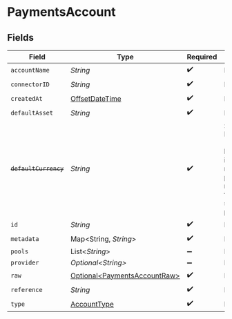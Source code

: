 # PaymentsAccount


## Fields

| Field                                                                                                                   | Type                                                                                                                    | Required                                                                                                                | Description                                                                                                             |
| ----------------------------------------------------------------------------------------------------------------------- | ----------------------------------------------------------------------------------------------------------------------- | ----------------------------------------------------------------------------------------------------------------------- | ----------------------------------------------------------------------------------------------------------------------- |
| `accountName`                                                                                                           | *String*                                                                                                                | :heavy_check_mark:                                                                                                      | N/A                                                                                                                     |
| `connectorID`                                                                                                           | *String*                                                                                                                | :heavy_check_mark:                                                                                                      | N/A                                                                                                                     |
| `createdAt`                                                                                                             | [OffsetDateTime](https://docs.oracle.com/javase/8/docs/api/java/time/OffsetDateTime.html)                               | :heavy_check_mark:                                                                                                      | N/A                                                                                                                     |
| `defaultAsset`                                                                                                          | *String*                                                                                                                | :heavy_check_mark:                                                                                                      | N/A                                                                                                                     |
| ~~`defaultCurrency`~~                                                                                                   | *String*                                                                                                                | :heavy_check_mark:                                                                                                      | : warning: ** DEPRECATED **: This will be removed in a future release, please migrate away from it as soon as possible. |
| `id`                                                                                                                    | *String*                                                                                                                | :heavy_check_mark:                                                                                                      | N/A                                                                                                                     |
| `metadata`                                                                                                              | Map\<String, *String*>                                                                                                  | :heavy_check_mark:                                                                                                      | N/A                                                                                                                     |
| `pools`                                                                                                                 | List\<*String*>                                                                                                         | :heavy_minus_sign:                                                                                                      | N/A                                                                                                                     |
| `provider`                                                                                                              | *Optional\<String>*                                                                                                     | :heavy_minus_sign:                                                                                                      | N/A                                                                                                                     |
| `raw`                                                                                                                   | [Optional\<PaymentsAccountRaw>](../../models/shared/PaymentsAccountRaw.md)                                              | :heavy_check_mark:                                                                                                      | N/A                                                                                                                     |
| `reference`                                                                                                             | *String*                                                                                                                | :heavy_check_mark:                                                                                                      | N/A                                                                                                                     |
| `type`                                                                                                                  | [AccountType](../../models/shared/AccountType.md)                                                                       | :heavy_check_mark:                                                                                                      | N/A                                                                                                                     |